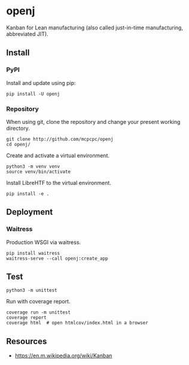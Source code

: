 # openj

Kanban for Lean manufacturing (also called
just-in-time manufacturing, abbreviated JIT).

## Install

### PyPI

Install and update using pip:

```shell
pip install -U openj
```

### Repository

When using git, clone the repository and change your 
present working directory.

```shell
git clone http://github.com/mcpcpc/openj
cd openj/
```

Create and activate a virtual environment.

```shell
python3 -m venv venv
source venv/bin/activate
```

Install LibreHTF to the virtual environment.

```shell
pip install -e .
```

## Deployment

### Waitress

Production WSGI via waitress.

```shell
pip install waitress
waitress-serve --call openj:create_app
```

## Test

```shell
python3 -m unittest
```

Run with coverage report.

```shell
coverage run -m unittest
coverage report
coverage html  # open htmlcov/index.html in a browser
```

## Resources

* https://en.m.wikipedia.org/wiki/Kanban